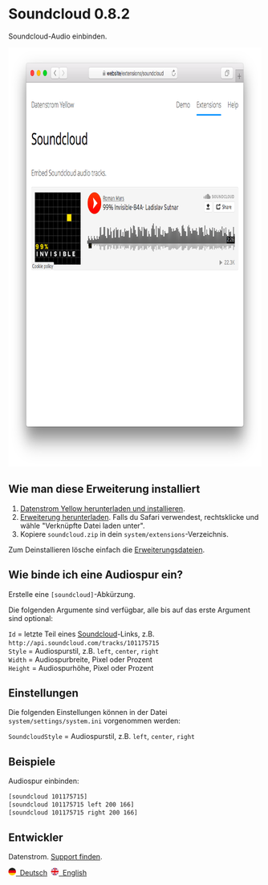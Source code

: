 Soundcloud 0.8.2
================
Soundcloud-Audio einbinden.

<p align="center"><img src="soundcloud-screenshot.png?raw=true" width="795" height="836" alt="Bildschirmfoto"></p>

## Wie man diese Erweiterung installiert

1. [Datenstrom Yellow herunterladen und installieren](https://github.com/datenstrom/yellow/).
2. [Erweiterung herunterladen](https://github.com/datenstrom/yellow-extensions/raw/master/zip/soundcloud.zip). Falls du Safari verwendest, rechtsklicke und wähle "Verknüpfte Datei laden unter".
3. Kopiere `soundcloud.zip` in dein `system/extensions`-Verzeichnis.

Zum Deinstallieren lösche einfach die [Erweiterungsdateien](extension.ini).

## Wie binde ich eine Audiospur ein?

Erstelle eine `[soundcloud]`-Abkürzung. 

Die folgenden Argumente sind verfügbar, alle bis auf das erste Argument sind optional:

`Id` = letzte Teil eines [Soundcloud](http://www.soundcloud.com/)-Links, z.B. `http://api.soundcloud.com/tracks/101175715`  
`Style` = Audiospurstil, z.B. `left`, `center`, `right`  
`Width` = Audiospurbreite, Pixel oder Prozent  
`Height` = Audiospurhöhe, Pixel oder Prozent   

## Einstellungen

Die folgenden Einstellungen können in der Datei `system/settings/system.ini` vorgenommen werden:

`SoundcloudStyle` = Audiospurstil, z.B. `left`, `center`, `right`  

## Beispiele

Audiospur einbinden:

    [soundcloud 101175715]
    [soundcloud 101175715 left 200 166]
    [soundcloud 101175715 right 200 166]

## Entwickler

Datenstrom. [Support finden](https://datenstrom.se/de/yellow/help/).

<p>
<a href="README-de.md"><img src="https://raw.githubusercontent.com/datenstrom/yellow-extensions/master/features/help/language-de.png" width="15" height="15" alt="Deutsch">&nbsp; Deutsch</a>&nbsp;
<a href="README.md"><img src="https://raw.githubusercontent.com/datenstrom/yellow-extensions/master/features/help/language-en.png" width="15" height="15" alt="English">&nbsp; English</a>&nbsp;
</p>
